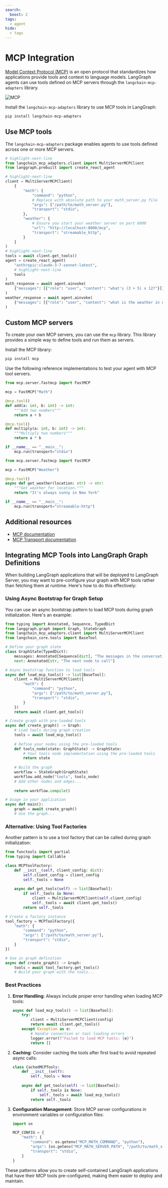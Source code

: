 ```yaml
---
search:
  boost: 2
tags:
  - agent
hide:
  - tags
---
```


# MCP Integration

[Model Context Protocol (MCP)](https://modelcontextprotocol.io/introduction) is an open protocol that standardizes how applications provide tools and context to language models. LangGraph agents can use tools defined on MCP servers through the `langchain-mcp-adapters` library.

![MCP](./assets/mcp.png)

Install the `langchain-mcp-adapters` library to use MCP tools in LangGraph:

```bash
pip install langchain-mcp-adapters
```

## Use MCP tools

The `langchain-mcp-adapters` package enables agents to use tools defined across one or more MCP servers.

```python title="Agent using tools defined on MCP servers"
# highlight-next-line
from langchain_mcp_adapters.client import MultiServerMCPClient
from langgraph.prebuilt import create_react_agent

# highlight-next-line
client = MultiServerMCPClient(
    {
        "math": {
            "command": "python",
            # Replace with absolute path to your math_server.py file
            "args": ["/path/to/math_server.py"],
            "transport": "stdio",
        },
        "weather": {
            # Ensure you start your weather server on port 8000
            "url": "http://localhost:8000/mcp",
            "transport": "streamable_http",
        }
    }
)
# highlight-next-line
tools = await client.get_tools()
agent = create_react_agent(
    "anthropic:claude-3-7-sonnet-latest",
    # highlight-next-line
    tools
)
math_response = await agent.ainvoke(
    {"messages": [{"role": "user", "content": "what's (3 + 5) x 12?"}]}
)
weather_response = await agent.ainvoke(
    {"messages": [{"role": "user", "content": "what is the weather in nyc?"}]}
)
```

## Custom MCP servers

To create your own MCP servers, you can use the `mcp` library. This library provides a simple way to define tools and run them as servers.

Install the MCP library:

```bash
pip install mcp
```
Use the following reference implementations to test your agent with MCP tool servers.

```python title="Example Math Server (stdio transport)"
from mcp.server.fastmcp import FastMCP

mcp = FastMCP("Math")

@mcp.tool()
def add(a: int, b: int) -> int:
    """Add two numbers"""
    return a + b

@mcp.tool()
def multiply(a: int, b: int) -> int:
    """Multiply two numbers"""
    return a * b

if __name__ == "__main__":
    mcp.run(transport="stdio")
```

```python title="Example Weather Server (Streamable HTTP transport)"
from mcp.server.fastmcp import FastMCP

mcp = FastMCP("Weather")

@mcp.tool()
async def get_weather(location: str) -> str:
    """Get weather for location."""
    return "It's always sunny in New York"

if __name__ == "__main__":
    mcp.run(transport="streamable-http")
```

## Additional resources

- [MCP documentation](https://modelcontextprotocol.io/introduction)
- [MCP Transport documentation](https://modelcontextprotocol.io/docs/concepts/transports)

## Integrating MCP Tools into LangGraph Graph Definitions

When building LangGraph applications that will be deployed to LangGraph Server, you may want to pre-configure your graph with MCP tools rather than fetching them at runtime. Here's how to do this effectively:

### Using Async Bootstrap for Graph Setup

You can use an async bootstrap pattern to load MCP tools during graph initialization. Here's an example:

```python title="Graph with pre-configured MCP tools"
from typing import Annotated, Sequence, TypedDict
from langgraph.graph import Graph, StateGraph
from langchain_mcp_adapters.client import MultiServerMCPClient
from langchain_core.tools import BaseTool

# Define your graph state
class GraphState(TypedDict):
    messages: Annotated[Sequence[dict], "The messages in the conversation"]
    next: Annotated[str, "The next node to call"]

# Async bootstrap function to load tools
async def load_mcp_tools() -> list[BaseTool]:
    client = MultiServerMCPClient({
        "math": {
            "command": "python",
            "args": ["/path/to/math_server.py"],
            "transport": "stdio",
        }
    })
    return await client.get_tools()

# Create graph with pre-loaded tools
async def create_graph() -> Graph:
    # Load tools during graph creation
    tools = await load_mcp_tools()
    
    # Define your nodes using the pre-loaded tools
    def tools_node(state: GraphState) -> GraphState:
        # Your tools node implementation using the pre-loaded tools
        return state
    
    # Build the graph
    workflow = StateGraph(GraphState)
    workflow.add_node("tools", tools_node)
    # Add other nodes and edges...
    
    return workflow.compile()

# Usage in your application
async def main():
    graph = await create_graph()
    # Use the graph...
```

### Alternative: Using Tool Factories

Another pattern is to use a tool factory that can be called during graph initialization:

```python title="Using a tool factory pattern"
from functools import partial
from typing import Callable

class MCPToolFactory:
    def __init__(self, client_config: dict):
        self.client_config = client_config
        self._tools = None
    
    async def get_tools(self) -> list[BaseTool]:
        if self._tools is None:
            client = MultiServerMCPClient(self.client_config)
            self._tools = await client.get_tools()
        return self._tools

# Create a factory instance
tool_factory = MCPToolFactory({
    "math": {
        "command": "python",
        "args": ["/path/to/math_server.py"],
        "transport": "stdio",
    }
})

# Use in graph definition
async def create_graph() -> Graph:
    tools = await tool_factory.get_tools()
    # Build your graph with the tools...
```

### Best Practices

1. **Error Handling**: Always include proper error handling when loading MCP tools:
   ```python
   async def load_mcp_tools() -> list[BaseTool]:
       try:
           client = MultiServerMCPClient(config)
           return await client.get_tools()
       except Exception as e:
           # Handle connection or tool loading errors
           logger.error(f"Failed to load MCP tools: {e}")
           return []
   ```

2. **Caching**: Consider caching the tools after first load to avoid repeated async calls:
   ```python
   class CachedMCPTools:
       def __init__(self):
           self._tools = None
       
       async def get_tools(self) -> list[BaseTool]:
           if self._tools is None:
               self._tools = await load_mcp_tools()
           return self._tools
   ```

3. **Configuration Management**: Store MCP server configurations in environment variables or configuration files:
   ```python
   import os
   
   MCP_CONFIG = {
       "math": {
           "command": os.getenv("MCP_MATH_COMMAND", "python"),
           "args": [os.getenv("MCP_MATH_SERVER_PATH", "/path/to/math_server.py")],
           "transport": "stdio",
       }
   }
   ```

These patterns allow you to create self-contained LangGraph applications that have their MCP tools pre-configured, making them easier to deploy and maintain.